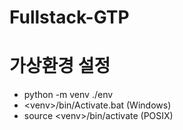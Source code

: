 # Fullstack-GTP

# 가상환경 설정

- python -m venv ./env
- \<venv\>/bin/Activate.bat (Windows)
- source \<venv\>/bin/activate (POSIX)
